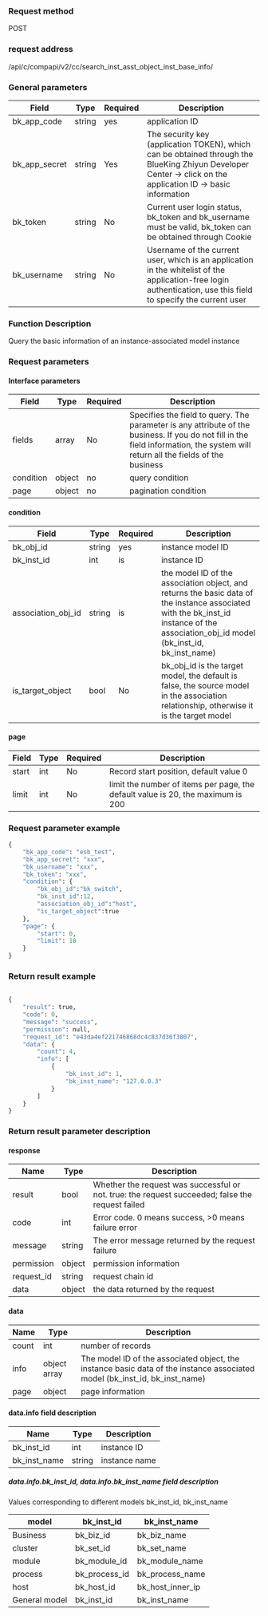 ### Request method

POST


### request address

/api/c/compapi/v2/cc/search_inst_asst_object_inst_base_info/


### General parameters

| Field | Type | Required | Description |
|-----------|------------|--------|------------|
| bk_app_code | string | yes | application ID |
| bk_app_secret| string | Yes | The security key (application TOKEN), which can be obtained through the BlueKing Zhiyun Developer Center -> click on the application ID -> basic information |
| bk_token | string | No | Current user login status, bk_token and bk_username must be valid, bk_token can be obtained through Cookie |
| bk_username | string | No | Username of the current user, which is an application in the whitelist of the application-free login authentication, use this field to specify the current user |


### Function Description

Query the basic information of an instance-associated model instance

### Request parameters




#### Interface parameters

| Field | Type | Required | Description |
|-----------|------------|--------|------------|
| fields | array | No | Specifies the field to query. The parameter is any attribute of the business. If you do not fill in the field information, the system will return all the fields of the business |
| condition | object | no | query condition|
| page | object | no | pagination condition |

#### condition

| Field | Type | Required | Description |
|-----------|------------|--------|------------|
| bk_obj_id | string | yes | instance model ID |
| bk_inst_id| int | is | instance ID |
|association_obj_id|string| is | the model ID of the association object, and returns the basic data of the instance associated with the bk_inst_id instance of the association_obj_id model (bk_inst_id, bk_inst_name)|
|is_target_object| bool | No |bk_obj_id is the target model, the default is false, the source model in the association relationship, otherwise it is the target model|

#### page

| Field | Type | Required | Description |
|-----------|------------|--------|------------|
| start | int | No | Record start position, default value 0|
| limit | int | No | limit the number of items per page, the default value is 20, the maximum is 200 |


### Request parameter example

```python
{
    "bk_app_code": "esb_test",
    "bk_app_secret": "xxx",
    "bk_username": "xxx",
    "bk_token": "xxx",
    "condition": {
        "bk_obj_id":"bk_switch",
		"bk_inst_id":12,
		"association_obj_id":"host",
		"is_target_object":true 
    },
    "page": {
        "start": 0,
        "limit": 10
    }
}
```

### Return result example

```python

{
    "result": true,
    "code": 0,
    "message": "success",
    "permission": null,
    "request_id": "e43da4ef221746868dc4c837d36f3807",
    "data": {
        "count": 4,
        "info": [
            {
                "bk_inst_id": 1,
                "bk_inst_name": "127.0.0.3"
            }
        ]
    }
}
```

### Return result parameter description
#### response

| Name | Type | Description |
| ------- | ------ | ---------------------------------------- |
| result | bool | Whether the request was successful or not. true: the request succeeded; false the request failed |
| code | int | Error code. 0 means success, >0 means failure error |
| message | string | The error message returned by the request failure |
| permission | object | permission information |
| request_id | string | request chain id |
| data | object | the data returned by the request |

#### data

| Name | Type | Description |
|---|---|---|
| count| int| number of records |
| info| object array | The model ID of the associated object, the instance basic data of the instance associated model (bk_inst_id, bk_inst_name) |
| page| object|page information|

#### data.info field description
| Name | Type | Description |
|---|---|---|
| bk_inst_id | int | instance ID |
| bk_inst_name | string | instance name |

##### data.info.bk_inst_id, data.info.bk_inst_name field description

Values corresponding to different models bk_inst_id, bk_inst_name

| model | bk_inst_id | bk_inst_name |
|---|---|---|
|Business | bk_biz_id | bk_biz_name|
|cluster | bk_set_id | bk_set_name|
|module | bk_module_id | bk_module_name|
|process | bk_process_id | bk_process_name|
|host | bk_host_id | bk_host_inner_ip|
|General model | bk_inst_id | bk_inst_name|